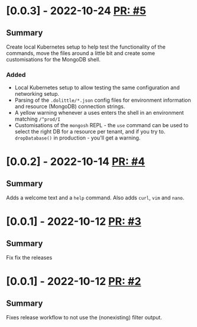 # [0.0.3] - 2022-10-24 [PR: #5](https://github.com/dolittle/studio-terminal/pull/5)
## Summary

Create local Kubernetes setup to help test the functionality of the commands, move the files around a little bit and create some customisations for the MongoDB shell.

### Added

- Local Kubernetes setup to allow testing the same configuration and networking setup.
- Parsing of the `.dolittle/*.json` config files for environment information and resource (MongoDB) connection strings.
- A yellow warning whenever a uses enters the shell in an environment matching `/^prod/I`
- Customisations of the `mongosh` REPL - the `use` command can be used to select the right DB for a resource per tenant, and if you try to. `dropDatabase()` in production - you'll get a warning.


# [0.0.2] - 2022-10-14 [PR: #4](https://github.com/dolittle/studio-terminal/pull/4)
## Summary

Adds a welcome text and a `help` command.
Also adds `curl`, `vim` and `nano`.


# [0.0.1] - 2022-10-12 [PR: #3](https://github.com/dolittle/studio-terminal/pull/3)
## Summary

Fix fix the releases


# [0.0.1] - 2022-10-12 [PR: #2](https://github.com/dolittle/studio-terminal/pull/2)
## Summary

Fixes release workflow to not use the (nonexisting) filter output.


